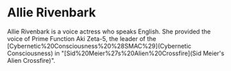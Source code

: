 # Allie Rivenbark

Allie Rivenbark is a voice actress who speaks English. She provided the voice of Prime Function Aki Zeta-5, the leader of the [Cybernetic%20Consciousness%20%28SMAC%29](Cybernetic Consciousness) in "[Sid%20Meier%27s%20Alien%20Crossfire](Sid Meier's Alien Crossfire)".
